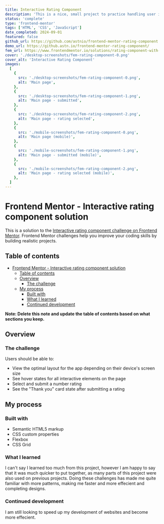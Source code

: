 ```yaml
---
title: Interactive Rating Component
description: 'This is a nice, small project to practice handling user interactions and updating the DOM. Perfect for anyone who has learned the basics of JavaScript!'
status: 'complete'
type: 'frontend-mentor'
tags: ['HTML', 'CSS', 'JavaScript']
date_completed: 2024-09-01
featured: false
github_url: https://github.com/astnio/frontend-mentor-rating-component
demo_url: https://github.astn.io/frontend-mentor-rating-component/
fem_url: https://www.frontendmentor.io/solutions/rating-component-with-animation-using-css-and-javascript-_jLdqglnV0
cover: './desktop-screenshots/fem-rating-component-0.png'
cover_alt: 'Interactive Rating Component'
images:
  [
    {
      src: './desktop-screenshots/fem-rating-component-0.png',
      alt: 'Main page',
    },
    {
      src: './desktop-screenshots/fem-rating-component-1.png',
      alt: 'Main page - submitted',
    },
    {
      src: './desktop-screenshots/fem-rating-component-2.png',
      alt: 'Main page - rating selected',
    },
    {
      src: './mobile-screenshots/fem-rating-component-0.png',
      alt: 'Main page (mobile)',
    },
    {
      src: './mobile-screenshots/fem-rating-component-1.png',
      alt: 'Main page - submitted (mobile)',
    },
    {
      src: './mobile-screenshots/fem-rating-component-2.png',
      alt: 'Main page - rating selected (mobile)',
    },
  ]
---
```


# Frontend Mentor - Interactive rating component solution

This is a solution to the [Interactive rating component challenge on Frontend Mentor](https://www.frontendmentor.io/challenges/interactive-rating-component-koxpeBUmI). Frontend Mentor challenges help you improve your coding skills by building realistic projects.

## Table of contents

- [Frontend Mentor - Interactive rating component solution](#frontend-mentor---interactive-rating-component-solution)
  - [Table of contents](#table-of-contents)
  - [Overview](#overview)
    - [The challenge](#the-challenge)
  - [My process](#my-process)
    - [Built with](#built-with)
    - [What I learned](#what-i-learned)
    - [Continued development](#continued-development)

**Note: Delete this note and update the table of contents based on what sections you keep.**

## Overview

### The challenge

Users should be able to:

- View the optimal layout for the app depending on their device's screen size
- See hover states for all interactive elements on the page
- Select and submit a number rating
- See the "Thank you" card state after submitting a rating

## My process

### Built with

- Semantic HTML5 markup
- CSS custom properties
- Flexbox
- CSS Grid

### What I learned

I can't say I learned too much from this project, however I am happy to say that it was much quicker to put together, as many parts of this project were also used on previous projects. Doing these challenges has made me quite familiar with more patterns, making me faster and more effecient and completing designs.

### Continued development

I am still looking to speed up my development of websites and become more effecient.

